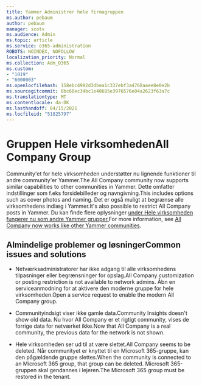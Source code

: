 ```yaml
---
title: Yammer Administrer hele firmagruppen
ms.author: pebaum
author: pebaum
manager: scotv
ms.audience: Admin
ms.topic: article
ms.service: o365-administration
ROBOTS: NOINDEX, NOFOLLOW
localization_priority: Normal
ms.collection: Adm_O365
ms.custom:
- "1019"
- "6000003"
ms.openlocfilehash: 158ebc4992d3dbea1c337ebf3a4768aaee8e0e2b
ms.sourcegitcommit: 8bc60ec34bc1e40685e3976576e04a2623f63a7c
ms.translationtype: MT
ms.contentlocale: da-DK
ms.lasthandoff: 04/15/2021
ms.locfileid: "51825797"
---
```

# <a name="all-company-group"></a><span data-ttu-id="3e13d-102">Gruppen Hele virksomheden</span><span class="sxs-lookup"><span data-stu-id="3e13d-102">All Company Group</span></span>

<span data-ttu-id="3e13d-103">Community'et for hele virksomheden understøtter nu lignende funktioner til andre community'er Yammer.</span><span class="sxs-lookup"><span data-stu-id="3e13d-103">The All Company community now supports similar capabilities to other communities in Yammer.</span></span> <span data-ttu-id="3e13d-104">Dette omfatter indstillinger som f.eks forsidebilleder og navngivning.</span><span class="sxs-lookup"><span data-stu-id="3e13d-104">This includes options such as cover photos and naming.</span></span> <span data-ttu-id="3e13d-105">Det er også muligt at begrænse alle virksomhedens indlæg i Yammer.</span><span class="sxs-lookup"><span data-stu-id="3e13d-105">It's also possible to restrict All Company posts in Yammer.</span></span> <span data-ttu-id="3e13d-106">Du kan finde flere oplysninger [under Hele virksomheden fungerer nu som andre Yammer grupper.](https://docs.microsoft.com/yammer/manage-yammer-groups/yammer-all-company-yammer-community)</span><span class="sxs-lookup"><span data-stu-id="3e13d-106">For more information, see [All Company now works like other Yammer communities](https://docs.microsoft.com/yammer/manage-yammer-groups/yammer-all-company-yammer-community).</span></span>

## <a name="common-issues-and-solutions"></a><span data-ttu-id="3e13d-107">Almindelige problemer og løsninger</span><span class="sxs-lookup"><span data-stu-id="3e13d-107">Common issues and solutions</span></span>

- <span data-ttu-id="3e13d-108">Netværksadministratorer har ikke adgang til alle virksomhedens tilpasninger eller begrænsninger for opslag.</span><span class="sxs-lookup"><span data-stu-id="3e13d-108">All Company customization or posting restriction is not available to network admins.</span></span> <span data-ttu-id="3e13d-109">Åbn en serviceanmodning for at aktivere den moderne gruppe for hele virksomheden.</span><span class="sxs-lookup"><span data-stu-id="3e13d-109">Open a service request to enable the modern All Company group.</span></span>

- <span data-ttu-id="3e13d-110">Communityindsigt viser ikke gamle data.</span><span class="sxs-lookup"><span data-stu-id="3e13d-110">Community Insights doesn't show old data.</span></span> <span data-ttu-id="3e13d-111">Nu hvor All Company er et rigtigt community, vises de forrige data for netværket ikke.</span><span class="sxs-lookup"><span data-stu-id="3e13d-111">Now that All Company is a real community, the previous data for the network is not shown.</span></span>

- <span data-ttu-id="3e13d-112">Hele virksomheden ser ud til at være slettet.</span><span class="sxs-lookup"><span data-stu-id="3e13d-112">All Company seems to be deleted.</span></span> <span data-ttu-id="3e13d-113">Når communityet er knyttet til en Microsoft 365-gruppe, kan den pågældende gruppe slettes.</span><span class="sxs-lookup"><span data-stu-id="3e13d-113">When the community is connected to an Microsoft 365 group, that group can be deleted.</span></span> <span data-ttu-id="3e13d-114">Microsoft 365-gruppen skal gendannes i lejeren.</span><span class="sxs-lookup"><span data-stu-id="3e13d-114">The Microsoft 365 group must be restored in the tenant.</span></span>

